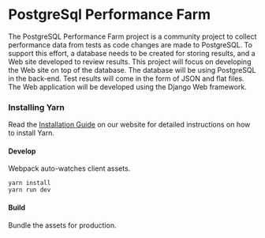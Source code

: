 # PostgreSql Performance Farm 

The PostgreSQL Performance Farm project is a community project to collect performance data from tests as code changes are made to PostgreSQL. To support this effort, a database needs to be created for storing results, and a Web site developed to review results. This project will focus on developing the Web site on top of the database.
The database will be using PostgreSQL in the back-end. Test results will come in the form of JSON and flat files. The Web application will be developed using the Django Web framework.

### Installing Yarn

Read the [Installation Guide](https://yarnpkg.com/en/docs/install) on our website for detailed instructions on how to install Yarn.

#### Develop

Webpack auto-watches client assets.

```
yarn install
yarn run dev
```

#### Build

Bundle the assets for production.

```
```
